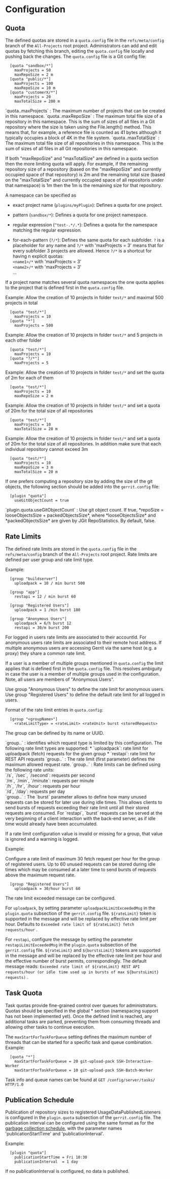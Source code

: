Configuration
=============

Quota
-----

The defined quotas are stored in a `quota.config` file in the
`refs/meta/config` branch of the `All-Projects` root project.
Administrators can add and edit quotas by fetching this branch, editing
the `quota.config` file locally and pushing back the changes. The
`quota.config` file is a Git config file:

```
  [quota "sandbox/*"]
    maxProjects = 50
    maxRepoSize = 2 m
  [quota "public/*"]
    maxProjects = 100
    maxRepoSize = 10 m
  [quota "customerX/*"]
    maxProjects = 20
    maxTotalSize = 200 m
```

<a id="maxProjects" />
`quota.<namespace>.maxProjects`
: The maximum number of projects that can be created in this namespace.

<a id="maxRepoSize" />
`quota.<namespace>.maxRepoSize`
: The maximum total file size of a repository in this namespace. This is
the sum of sizes of all files in a Git repository where the size is
taken using the File.length() method. This means that, for example, a
reference file is counted as 41 bytes although it typically occupies a
block of 4K in the file system.

<a id="maxTotalSize" />
`quota.<namespace>.maxTotalSize`
: The maximum total file size of all repositories in this namespace.
This is the sum of sizes of all files in all Git repositories in this
namespace.

If both "maxRepoSize" and "maxTotalSize" are defined in a quota section
then the more limiting quota will apply. For example, if the remaining
repository size of a repository (based on the "maxRepoSize" and
currently occupied space of that repository) is 2m and the remaining
total size (based on the "maxTotalSize" and currently occupied space of
all repositoris under that namespace) is 1m then the 1m is the remaining
size for that repository.

A namespace can be specified as

* exact project name (`plugins/myPlugin`): Defines a quota for one project.

* pattern (`sandbox/*`): Defines a quota for one project namespace.

* regular expression (`^test-.*/.*`): Defines a quota for the
  namespace matching the regular expression.

* for-each-pattern (`?/*`): Defines the same quota for each
  subfolder. `?` is a placeholder for any name and `?/*` with
  'maxProjects = 3' means that for every subfolder 3 projects are
  allowed. Hence `?/*` is a shortcut for having n explicit quotas:<br />
  `<name1>/*` with 'maxProjects = 3'<br />
  `<name2>/*` with 'maxProjects = 3'<br />
  ...

If a project name matches several quota namespaces the one quota
applies to the project that is defined first in the `quota.config`
file.

Example: Allow the creation of 10 projects in folder `test/*` and maximal
500 projects in total

```
  [quota "test/*"]
    maxProjects = 10
  [quota "*"]
    maxProjects = 500
```

Example: Allow the creation of 10 projects in folder `test/*` and 5
projects in each other folder

```
  [quota "test/*"]
    maxProjects = 10
  [quota "?/*"]
    maxProjects = 5
```

Example: Allow the creation of 10 projects in folder `test/*` and set
the quota of 2m for each of them

```
  [quota "test/*"]
    maxProjects = 10
    maxRepoSize = 2 m
```

Example: Allow the creation of 10 projects in folder `test/*` and set
a quota of 20m for the total size of all repositories

```
  [quota "test/*"]
    maxProjects = 10
    maxTotalSize = 20 m
```

Example: Allow the creation of 10 projects in folder `test/*` and set
a quota of 20m for the total size of all repositories. In addition make
sure that each individual repository cannot exceed 3m

```
  [quota "test/*"]
    maxProjects = 10
    maxRepoSize = 3 m
    maxTotalSize = 20 m
```

If one prefers computing a repository size by adding the size of the git objects,
the following section should be added into the `gerrit.config` file:

```
  [plugin "quota"]
    useGitObjectCount = true
```

<a id="useGitObjectCount" />
`plugin.quota.useGitObjectCount`
: Use git object count. If true, *repoSize = looseObjectsSize +
packedObjectsSize*, where *looseObjectsSize* and *packedObjectsSize* are given
by JGit RepoStatistics. By default, false.

Rate Limits
-----------

The defined rate limits are stored in the `quota.config` file in the
`refs/meta/config` branch of the `All-Projects` root project. Rate
limits are defined per user group and rate limit type.

Example:

```
  [group "buildserver"]
    uploadpack = 10 / min burst 500

  [group "app"]
    restapi = 12 / min burst 60

  [group "Registered Users"]
    uploadpack = 1 /min burst 180

  [group "Anonymous Users"]
    uploadpack = 6/h burst 12
    restapi = 30/m burst 200
```

For logged in users rate limits are associated to their accountId. For
anonymous users rate limits are associated to their remote host address.
If multiple anonymous users are accessing Gerrit via the same host (e.g.
a proxy) they share a common rate limit.

If a user is a member of multiple groups mentioned in `quota.config`
the limit applies that is defined first in the `quota.config` file.
This resolves ambiguity in case the user is a member of multiple groups
used in the configuration. Note, all users are members of "Anonymous Users".

Use group "Anonymous Users" to define the rate limit for anonymous users.
Use group "Registered Users" to define the default rate limit for all logged
in users.

Format of the rate limit entries in `quota.config`:

```
  [group "<groupName>"]
    <rateLimitType> = <rateLimit> <rateUnit> burst <storedRequests>
```

The group can be defined by its name or UUID.

<a id="rateLimitType" />
`group.<groupName>.<rateLimitType>`
: identifies which request type is limited by this configuration.
The following rate limit types are supported:
* `uploadpack`: rate limit for uploadpack (fetch) requests
for the given group
* `restapi`: rate limit for REST API requests

<a id="rateLimit" />
`group.<groupName>.<rateLimit>`
: The rate limit (first parameter) defines the maximum allowed request rate.

<a id="rateUnit" />
`group.<groupName>.<rateUnit>`
: Rate limits can be defined using the following rate units:<br />
`/s`, `/sec`, `/second`: requests per second<br />
`/m`, `/min`, `/minute`: requests per minute<br />
`/h`, `/hr`, `/hour`: requests per hour<br />
`/d`, `/day`: requests per day<br />

<a id="burst" />
`group.<groupName>.<storedRequests>`
: The `burst` parameter allows to define how many unused requests can be
stored for later use during idle times. This allows clients to send
bursts of requests exceeding their rate limit until all their stored
requests are consumed. For `restapi`, `burst` requests can be served
at the very beginning of a client interaction with the back-end server,
as if idle time would already have been accumulated.

If a rate limit configuration value is invalid or missing for a group,
that value is ignored and a warning is logged.

Example:

Configure a rate limit of maximum 30 fetch request per hour for
the group of registered users. Up to 60 unused requests can be stored
during idle times which may be consumed at a later time to send bursts
of requests above the maximum request rate.

```
  [group "Registered Users"]
    uploadpack = 30/hour burst 60
```

The rate limit exceeded message can be configured.

For `uploadpack`, by setting parameter
`uploadpackLimitExceededMsg` in the `plugin.quota` subsection of the
`gerrit.config` file. `${rateLimit}` token is supported in the message and
will be replaced by effective rate limit per hour.
Defaults to `Exceeded rate limit of ${rateLimit} fetch requests/hour` .

For `restapi`, configure the message by setting the parameter
`restapiLimitExceededMsg` in the `plugin.quota` subsection of the
`gerrit.config` file. `${rateLimit}` and `${burstsLimit}` tokens
are supported in the message and will be replaced by the effective rate
limit per hour and the effective number of burst permits, correspondingly.
The default message reads:
`Exceeded rate limit of ${rateLimit} REST API requests/hour (or idle `
`time used up in bursts of max ${burstsLimit} requests)` .

Task Quota
-----------

Task quotas provide fine-grained control over queues for administrators.
Quotas should be specified in the global * section (namespacing support
has not been implemented yet). Once the defined limit is reached, any
additional tasks are parked, preventing them from consuming threads and
allowing other tasks to continue execution.

The `maxStartForTaskForQueue` setting defines the maximum number of threads
that can be started for a specific task and queue combination. Example:

```
  [quota "*"]
    maxStartForTaskForQueue = 20 git-upload-pack SSH-Interactive-Worker
    maxStartForTaskForQueue = 10 git-upload-pack SSH-Batch-Worker
```

Task info and queue names can be found at `GET /config/server/tasks/ HTTP/1.0`

Publication Schedule
--------------------

Publication of repository sizes to registered UsageDataPublishedListeners
is configured in the `plugin.quota` subsection of the `gerrit.config` file.
The publication interval can be configured using the same format as for the
[garbage collection schedule](../../../Documentation/config-gerrit.html#gc),
with the parameter names 'publicationStartTime' and 'publicationInterval'.

Example:

```
  [plugin "quota"]
    publicationStartTime = Fri 10:30
    publicationInterval  = 1 day
```

If no publicationInterval is configured, no data is published.
